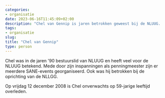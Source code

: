 ```yaml
---
categories:
- organisatie
date: 2023-06-16T11:45:09+02:00
description: "Chel van Gennip is jaren betrokken geweest bij de NLUUG. Leer meer over hoe hij de vereniging heeft gevormd."
tags:
- organisatie
slug:
title: "Chel van Gennip"
type: person
---
```


Chel was in de jaren '90 bestuurslid van NLUUG en heeft veel voor de NLUUG betekend. Mede door zijn inspanningen als penningmeester zijn er meerdere SANE-events georganiseerd. Ook was hij betrokken bij de oprichting van de NLLGG.

Op vrijdag 12 december 2008 is Chel onverwachts op 59-jarige leeftijd overleden.
